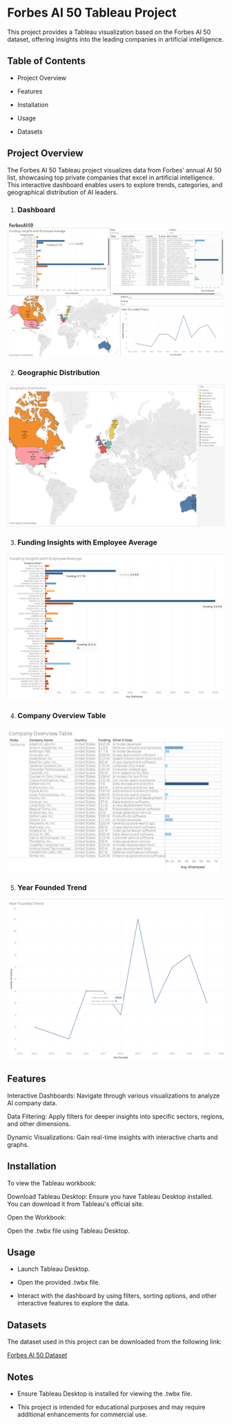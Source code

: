 # Forbes AI 50 Tableau Project

This project provides a Tableau visualization based on the Forbes AI 50 dataset, offering insights into the leading companies in artificial intelligence.

## Table of Contents

- Project Overview

- Features

- Installation

- Usage

- Datasets
  

## Project Overview

The Forbes AI 50 Tableau project visualizes data from Forbes' annual AI 50 list, showcasing top private companies that excel in artificial intelligence. This interactive dashboard enables users to explore trends, categories, and geographical distribution of AI leaders.

1. ### Dashboard
  ![image alt](https://github.com/PranavJakhmola/Forbes-AI-50-funding-Analysis-/blob/main/Dashboard.png?raw=true)

2. ### Geographic Distribution
  ![image alt](https://github.com/PranavJakhmola/Forbes-AI-50-funding-Analysis-/blob/main/Geographic%20Distribution.png?raw=true)  

3. ### Funding Insights with Employee Average
  ![image alt](https://github.com/PranavJakhmola/Forbes-AI-50-funding-Analysis-/blob/main/Funding%20insights%20with%20Employee%20Average%20Sheet.png?raw=true)

4. ### Company Overview Table
  ![image alt](https://github.com/PranavJakhmola/Forbes-AI-50-funding-Analysis-/blob/main/Company%20overview%20table.png?raw=true)

5. ### Year Founded Trend
  ![image alt](https://github.com/PranavJakhmola/Forbes-AI-50-funding-Analysis-/blob/main/Year%20Founded%20Trend.png?raw=true)

## Features

Interactive Dashboards: Navigate through various visualizations to analyze AI company data.

Data Filtering: Apply filters for deeper insights into specific sectors, regions, and other dimensions.

Dynamic Visualizations: Gain real-time insights with interactive charts and graphs.

## Installation

To view the Tableau workbook:

Download Tableau Desktop: Ensure you have Tableau Desktop installed. You can download it from Tableau's official site.

Open the Workbook:

Open the .twbx file using Tableau Desktop.

## Usage

- Launch Tableau Desktop.

- Open the provided .twbx file.

- Interact with the dashboard by using filters, sorting options, and other interactive features to explore the data.

## Datasets

The dataset used in this project can be downloaded from the following link:

[Forbes AI 50 Dataset](https://github.com/PranavJakhmola/Forbes-AI-50-funding-Analysis-/blob/main/_ForbesAI50.xlsx)

## Notes

- Ensure Tableau Desktop is installed for viewing the .twbx file.

- This project is intended for educational purposes and may require additional enhancements for commercial use.
